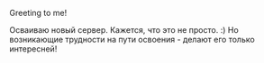 Greeting to me!

Осваиваю новый сервер. Кажется, что это не просто. :)
Но возникающие трудности на пути освоения - делают его только интересней!
